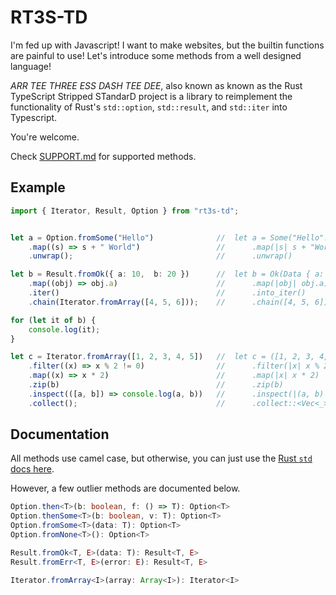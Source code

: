 # RT3S-TD

I'm fed up with Javascript!
I want to make websites, but the builtin functions are painful to use!
Let's introduce some methods from a well designed language!

*ARR TEE THREE ESS DASH TEE DEE*, also known as known as the Rust TypeScript Stripped STandarD project is a library to reimplement the functionality of Rust's `std::option`, `std::result`, and `std::iter` into Typescript.

You're welcome.

Check [SUPPORT.md](./SUPPORT.md) for supported methods.

## Example

```typescript
import { Iterator, Result, Option } from "rt3s-td";


let a = Option.fromSome("Hello")              //  let a = Some("Hello".to_owned())
    .map((s) => s + " World")                 //      .map(|s| s + "World")
    .unwrap();                                //      .unwrap()

let b = Result.fromOk({ a: 10,  b: 20 })      //  let b = Ok(Data { a: 10, b: 20 })
    .map((obj) => obj.a)                      //      .map(|obj| obj.a)
    .iter()                                   //      .into_iter()
    .chain(Iterator.fromArray([4, 5, 6]));    //      .chain([4, 5, 6]);

for (let it of b) {
    console.log(it);
}

let c = Iterator.fromArray([1, 2, 3, 4, 5])   //  let c = ([1, 2, 3, 4, 5]).into_iter()
    .filter((x) => x % 2 != 0)                //      .filter(|x| x % 2 != 0)
    .map((x) => x * 2)                        //      .map(|x| x * 2)
    .zip(b)                                   //      .zip(b)
    .inspect(([a, b]) => console.log(a, b))   //      .inspect(|(a, b)| eprintln!("{} {}", a, b))
    .collect();                               //      .collect::<Vec<_>>(); 
```

## Documentation

All methods use camel case, but otherwise, you can just use the [Rust `std` docs here](https://doc.rust-lang.org/stable/std/).

However, a few outlier methods are documented below.

```typescript
Option.then<T>(b: boolean, f: () => T): Option<T>
Option.thenSome<T>(b: boolean, v: T): Option<T>
Option.fromSome<T>(data: T): Option<T>
Option.fromNone<T>(): Option<T>

Result.fromOk<T, E>(data: T): Result<T, E>
Result.fromErr<T, E>(error: E): Result<T, E>

Iterator.fromArray<I>(array: Array<I>): Iterator<I>
```

